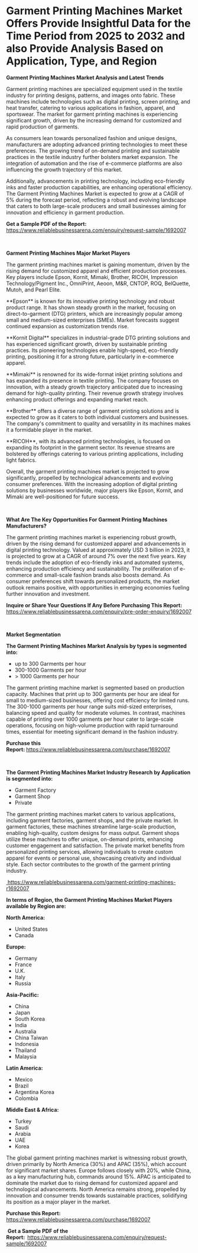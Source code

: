 <p><h1>Garment Printing Machines Market Offers Provide Insightful Data for the Time Period from 2025 to 2032 and also Provide Analysis Based on Application, Type, and Region</h1></p><p><strong>Garment Printing Machines Market Analysis and Latest Trends</strong></p>
<p><p>Garment printing machines are specialized equipment used in the textile industry for printing designs, patterns, and images onto fabric. These machines include technologies such as digital printing, screen printing, and heat transfer, catering to various applications in fashion, apparel, and sportswear. The market for garment printing machines is experiencing significant growth, driven by the increasing demand for customized and rapid production of garments. </p><p>As consumers lean towards personalized fashion and unique designs, manufacturers are adopting advanced printing technologies to meet these preferences. The growing trend of on-demand printing and sustainable practices in the textile industry further bolsters market expansion. The integration of automation and the rise of e-commerce platforms are also influencing the growth trajectory of this market.</p><p>Additionally, advancements in printing technology, including eco-friendly inks and faster production capabilities, are enhancing operational efficiency. The Garment Printing Machines Market is expected to grow at a CAGR of 5% during the forecast period, reflecting a robust and evolving landscape that caters to both large-scale producers and small businesses aiming for innovation and efficiency in garment production.</p></p>
<p><strong>Get a Sample PDF of the Report:&nbsp;</strong> <a href="https://www.reliablebusinessarena.com/enquiry/request-sample/1692007?utm_campaign=2209&utm_medium=2&utm_source=Github&utm_content=ia&utm_term=16042025&utm_id=garment-printing-machines">https://www.reliablebusinessarena.com/enquiry/request-sample/1692007</a></p>
<p>&nbsp;</p>
<p><strong>Garment Printing Machines Major Market Players</strong></p>
<p><p>The garment printing machines market is gaining momentum, driven by the rising demand for customized apparel and efficient production processes. Key players include Epson, Kornit, Mimaki, Brother, RICOH, Impression Technology/Pigment Inc., OmniPrint, Aeoon, M&R, CNTOP, ROQ, BelQuette, Mutoh, and Pearl Elite.</p><p>**Epson** is known for its innovative printing technology and robust product range. It has shown steady growth in the market, focusing on direct-to-garment (DTG) printers, which are increasingly popular among small and medium-sized enterprises (SMEs). Market forecasts suggest continued expansion as customization trends rise.</p><p>**Kornit Digital** specializes in industrial-grade DTG printing solutions and has experienced significant growth, driven by sustainable printing practices. Its pioneering technologies enable high-speed, eco-friendly printing, positioning it for a strong future, particularly in e-commerce apparel.</p><p>**Mimaki** is renowned for its wide-format inkjet printing solutions and has expanded its presence in textile printing. The company focuses on innovation, with a steady growth trajectory anticipated due to increasing demand for high-quality printing. Their revenue growth strategy involves enhancing product offerings and expanding market reach.</p><p>**Brother** offers a diverse range of garment printing solutions and is expected to grow as it caters to both individual customers and businesses. The company's commitment to quality and versatility in its machines makes it a formidable player in the market.</p><p>**RICOH**, with its advanced printing technologies, is focused on expanding its footprint in the garment sector. Its revenue streams are bolstered by offerings catering to various printing applications, including light fabrics.</p><p>Overall, the garment printing machines market is projected to grow significantly, propelled by technological advancements and evolving consumer preferences. With the increasing adoption of digital printing solutions by businesses worldwide, major players like Epson, Kornit, and Mimaki are well-positioned for future success.</p></p>
<p>&nbsp;</p>
<p><strong>What Are The Key Opportunities For Garment Printing Machines Manufacturers?</strong></p>
<p><p>The garment printing machines market is experiencing robust growth, driven by the rising demand for customized apparel and advancements in digital printing technology. Valued at approximately USD 3 billion in 2023, it is projected to grow at a CAGR of around 7% over the next five years. Key trends include the adoption of eco-friendly inks and automated systems, enhancing production efficiency and sustainability. The proliferation of e-commerce and small-scale fashion brands also boosts demand. As consumer preferences shift towards personalized products, the market outlook remains positive, with opportunities in emerging economies fueling further innovation and investment.</p></p>
<p><strong>Inquire or Share Your Questions If Any Before Purchasing This Report:</strong> <a href="https://www.reliablebusinessarena.com/enquiry/pre-order-enquiry/1692007?utm_campaign=2209&utm_medium=2&utm_source=Github&utm_content=ia&utm_term=16042025&utm_id=garment-printing-machines">https://www.reliablebusinessarena.com/enquiry/pre-order-enquiry/1692007</a></p>
<p>&nbsp;</p>
<p><strong>Market Segmentation</strong></p>
<p><strong>The Garment Printing Machines Market Analysis by types is segmented into:</strong></p>
<p><ul><li>up to 300 Garments per hour</li><li>300-1000 Garments per hour</li><li>> 1000 Garments per hour</li></ul></p>
<p><p>The garment printing machine market is segmented based on production capacity. Machines that print up to 300 garments per hour are ideal for small to medium-sized businesses, offering cost efficiency for limited runs. The 300-1000 garments per hour range suits mid-sized enterprises, balancing speed and quality for moderate volumes. In contrast, machines capable of printing over 1000 garments per hour cater to large-scale operations, focusing on high-volume production with rapid turnaround times, essential for meeting significant demand in the fashion industry.</p></p>
<p><strong>Purchase this Report:&nbsp;</strong><a href="https://www.reliablebusinessarena.com/purchase/1692007?utm_campaign=2209&utm_medium=2&utm_source=Github&utm_content=ia&utm_term=16042025&utm_id=garment-printing-machines">https://www.reliablebusinessarena.com/purchase/1692007</a></p>
<p>&nbsp;</p>
<p><strong>The Garment Printing Machines Market Industry Research by Application is segmented into:</strong></p>
<p><ul><li>Garment Factory</li><li>Garment Shop</li><li>Private</li></ul></p>
<p><p>The garment printing machines market caters to various applications, including garment factories, garment shops, and the private market. In garment factories, these machines streamline large-scale production, enabling high-quality, custom designs for mass output. Garment shops utilize these machines to offer unique, on-demand prints, enhancing customer engagement and satisfaction. The private market benefits from personalized printing services, allowing individuals to create custom apparel for events or personal use, showcasing creativity and individual style. Each sector contributes to the growth of the garment printing industry.</p></p>
<p><a href="https://www.reliablebusinessarena.com/garment-printing-machines-r1692007?utm_campaign=2209&utm_medium=2&utm_source=Github&utm_content=ia&utm_term=16042025&utm_id=garment-printing-machines">&nbsp;https://www.reliablebusinessarena.com/garment-printing-machines-r1692007</a></p>
<p><strong>In terms of Region, the Garment Printing Machines Market Players available by Region are:</strong></p>
<p>
    <p> <strong> North America: </strong>
        <ul>
            <li>United States</li>
            <li>Canada</li>
        </ul>
        </p> 
    <p> <strong> Europe: </strong>
        <ul>
            <li>Germany</li>
            <li>France</li>
            <li>U.K.</li>
            <li>Italy</li>
            <li>Russia</li>
        </ul>
        </p> 
    <p> <strong> Asia-Pacific: </strong>
        <ul>
            <li>China</li>
            <li>Japan</li>
            <li>South Korea</li>
            <li>India</li>
            <li>Australia</li>
            <li>China Taiwan</li>
            <li>Indonesia</li>
            <li>Thailand</li>
            <li>Malaysia</li>
        </ul>
        </p> 
    <p> <strong> Latin America: </strong>
        <ul>
            <li>Mexico</li>
            <li>Brazil</li>
            <li>Argentina Korea</li>
            <li>Colombia</li>
        </ul>
        </p> 
    <p> <strong> Middle East & Africa: </strong>
        <ul>
            <li>Turkey</li>
            <li>Saudi</li>
            <li>Arabia</li>
            <li>UAE</li>
            <li>Korea</li>
        </ul>
    </p>
    </p>
<p><p>The global garment printing machines market is witnessing robust growth, driven primarily by North America (30%) and APAC (35%), which account for significant market shares. Europe follows closely with 20%, while China, as a key manufacturing hub, commands around 15%. APAC is anticipated to dominate the market due to rising demand for customized apparel and technological advancements. North America remains strong, propelled by innovation and consumer trends towards sustainable practices, solidifying its position as a major player in the market.</p></p>
<p><strong>Purchase this Report: </strong><a href="https://www.reliablebusinessarena.com/purchase/1692007?utm_campaign=2209&utm_medium=2&utm_source=Github&utm_content=ia&utm_term=16042025&utm_id=garment-printing-machines">https://www.reliablebusinessarena.com/purchase/1692007</a></p>
<p>&nbsp;<strong>Get a Sample PDF of the Report:&nbsp;&nbsp;</strong><a href="https://www.reliablebusinessarena.com/enquiry/request-sample/1692007?utm_campaign=2209&utm_medium=2&utm_source=Github&utm_content=ia&utm_term=16042025&utm_id=garment-printing-machines">https://www.reliablebusinessarena.com/enquiry/request-sample/1692007</a></p>
<p><strong></strong></p>
<p><p></p><p></p><p></p></p>